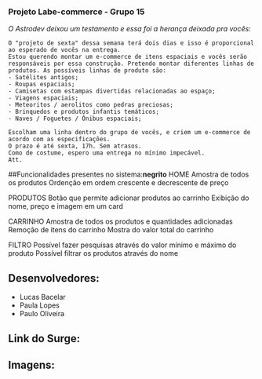 ### Projeto Labe-commerce - Grupo 15

<i>O Astrodev deixou um testamento e essa foi a herança deixada pra vocês:</i>

```Caros alunos,
O "projeto de sexta" dessa semana terá dois dias e isso é proporcional ao esperado de vocês na entrega. 
Estou querendo montar um e-commerce de itens espaciais e vocês serão responsáveis por essa construção. Pretendo montar diferentes linhas de produtos. As possíveis linhas de produto são:
- Satélites antigos;
- Roupas espaciais;
- Camisetas com estampas divertidas relacionadas ao espaço;
- Viagens espaciais;
- Meteoritos / aerolitos como pedras preciosas;
- Brinquedos e produtos infantis temáticos;
- Naves / Foguetes / Ônibus espaciais;

Escolham uma linha dentro do grupo de vocês, e criem um e-commerce de acordo com as especificações.
O prazo é até sexta, 17h. Sem atrasos.
Como de costume, espero uma entrega no mínimo impecável.
Att.
```
##Funcionalidades presentes no sistema:**negrito**
HOME
Amostra de todos os produtos
Ordenção em ordem crescente e decrescente de preço

PRODUTOS
Botão que permite adicionar produtos ao carrinho
Exibição do nome, preço e imagem em um card

CARRINHO
Amostra de todos os produtos e quantidades adicionadas
Remoção de itens do carrinho
Mostra do valor total do carrinho

FILTRO
Possível fazer pesquisas através do valor mínimo e máximo do produto
Possível filtrar os produtos através do nome


## Desenvolvedores:
- Lucas Bacelar
- Paula Lopes
- Paulo Oliveira

## Link do Surge:

## Imagens:

